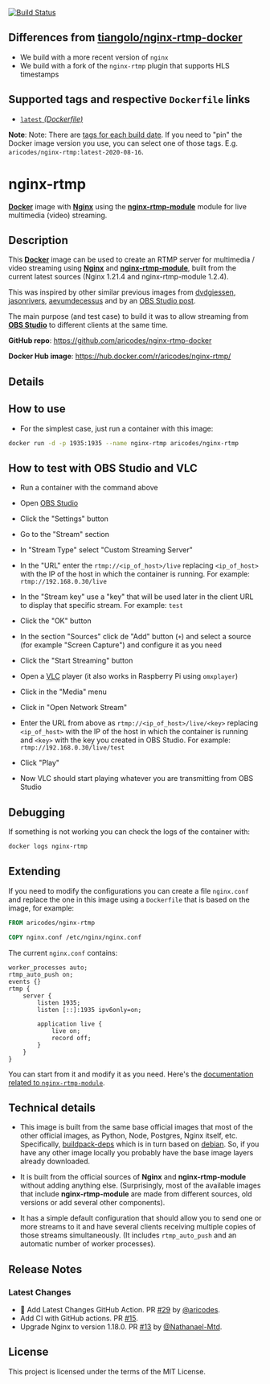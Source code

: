 [![Build Status](https://drone.aricodes.net/api/badges/aricodes-oss/nginx-rtmp-docker/status.svg)](https://drone.aricodes.net/aricodes-oss/nginx-rtmp-docker)

## Differences from [tiangolo/nginx-rtmp-docker](https://github.com/tiangolo/nginx-rtmp-docker)

- We build with a more recent version of `nginx`
- We build with a fork of the `nginx-rtmp` plugin that supports HLS timestamps

## Supported tags and respective `Dockerfile` links

- [`latest` _(Dockerfile)_](https://github.com/aricodes-oss/nginx-rtmp-docker/blob/master/Dockerfile)

**Note**: Note: There are [tags for each build date](https://hub.docker.com/r/aricodes/nginx-rtmp/tags). If you need to "pin" the Docker image version you use, you can select one of those tags. E.g. `aricodes/nginx-rtmp:latest-2020-08-16`.

# nginx-rtmp

[**Docker**](https://www.docker.com/) image with [**Nginx**](http://nginx.org/en/) using the [**nginx-rtmp-module**](https://github.com/vinnyA3/nginx-rtmp-module) module for live multimedia (video) streaming.

## Description

This [**Docker**](https://www.docker.com/) image can be used to create an RTMP server for multimedia / video streaming using [**Nginx**](http://nginx.org/en/) and [**nginx-rtmp-module**](https://github.com/arut/nginx-rtmp-module), built from the current latest sources (Nginx 1.21.4 and nginx-rtmp-module 1.2.4).

This was inspired by other similar previous images from [dvdgiessen](https://hub.docker.com/r/dvdgiessen/nginx-rtmp-docker/), [jasonrivers](https://hub.docker.com/r/jasonrivers/nginx-rtmp/), [aevumdecessus](https://hub.docker.com/r/aevumdecessus/docker-nginx-rtmp/) and by an [OBS Studio post](https://obsproject.com/forum/resources/how-to-set-up-your-own-private-rtmp-server-using-nginx.50/).

The main purpose (and test case) to build it was to allow streaming from [**OBS Studio**](https://obsproject.com/) to different clients at the same time.

**GitHub repo**: <https://github.com/aricodes/nginx-rtmp-docker>

**Docker Hub image**: <https://hub.docker.com/r/aricodes/nginx-rtmp/>

## Details

## How to use

- For the simplest case, just run a container with this image:

```bash
docker run -d -p 1935:1935 --name nginx-rtmp aricodes/nginx-rtmp
```

## How to test with OBS Studio and VLC

- Run a container with the command above

- Open [OBS Studio](https://obsproject.com/)
- Click the "Settings" button
- Go to the "Stream" section
- In "Stream Type" select "Custom Streaming Server"
- In the "URL" enter the `rtmp://<ip_of_host>/live` replacing `<ip_of_host>` with the IP of the host in which the container is running. For example: `rtmp://192.168.0.30/live`
- In the "Stream key" use a "key" that will be used later in the client URL to display that specific stream. For example: `test`
- Click the "OK" button
- In the section "Sources" click de "Add" button (`+`) and select a source (for example "Screen Capture") and configure it as you need
- Click the "Start Streaming" button

- Open a [VLC](http://www.videolan.org/vlc/index.html) player (it also works in Raspberry Pi using `omxplayer`)
- Click in the "Media" menu
- Click in "Open Network Stream"
- Enter the URL from above as `rtmp://<ip_of_host>/live/<key>` replacing `<ip_of_host>` with the IP of the host in which the container is running and `<key>` with the key you created in OBS Studio. For example: `rtmp://192.168.0.30/live/test`
- Click "Play"
- Now VLC should start playing whatever you are transmitting from OBS Studio

## Debugging

If something is not working you can check the logs of the container with:

```bash
docker logs nginx-rtmp
```

## Extending

If you need to modify the configurations you can create a file `nginx.conf` and replace the one in this image using a `Dockerfile` that is based on the image, for example:

```Dockerfile
FROM aricodes/nginx-rtmp

COPY nginx.conf /etc/nginx/nginx.conf
```

The current `nginx.conf` contains:

```Nginx
worker_processes auto;
rtmp_auto_push on;
events {}
rtmp {
    server {
        listen 1935;
        listen [::]:1935 ipv6only=on;

        application live {
            live on;
            record off;
        }
    }
}
```

You can start from it and modify it as you need. Here's the [documentation related to `nginx-rtmp-module`](https://github.com/arut/nginx-rtmp-module/wiki/Directives).

## Technical details

- This image is built from the same base official images that most of the other official images, as Python, Node, Postgres, Nginx itself, etc. Specifically, [buildpack-deps](https://hub.docker.com/_/buildpack-deps/) which is in turn based on [debian](https://hub.docker.com/_/debian/). So, if you have any other image locally you probably have the base image layers already downloaded.

- It is built from the official sources of **Nginx** and **nginx-rtmp-module** without adding anything else. (Surprisingly, most of the available images that include **nginx-rtmp-module** are made from different sources, old versions or add several other components).

- It has a simple default configuration that should allow you to send one or more streams to it and have several clients receiving multiple copies of those streams simultaneously. (It includes `rtmp_auto_push` and an automatic number of worker processes).

## Release Notes

### Latest Changes

- 👷 Add Latest Changes GitHub Action. PR [#29](https://github.com/aricodes/nginx-rtmp-docker/pull/29) by [@aricodes](https://github.com/aricodes).
- Add CI with GitHub actions. PR [#15](https://github.com/aricodes/nginx-rtmp-docker/pull/15).
- Upgrade Nginx to version 1.18.0. PR [#13](https://github.com/aricodes/nginx-rtmp-docker/pull/13) by [@Nathanael-Mtd](https://github.com/Nathanael-Mtd).

## License

This project is licensed under the terms of the MIT License.
